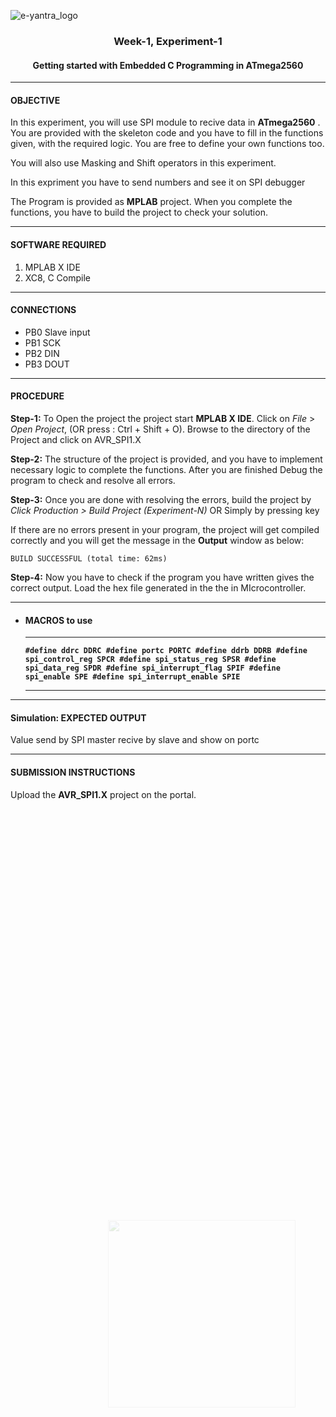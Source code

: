 ![e-yantra_logo](http://mooc.e-yantra.org/img/eYantra_logo.svg)

<style>
.back{
	position: fixed;
	width: 300px;
	height: 300px;
	top: 50%;
	left: 40%;
    margin-top: auto; 
    margin-left: auto; 
	opacity: 0.15;
	}
</style>
<img src="http://mooc.e-yantra.org/img/EyantraLogoMini.png" class="back" align = "center">

<center><h3>Week-1, Experiment-1</h3></center>
<center><h4>Getting started with Embedded C Programming in ATmega2560</h4></center>

---------------------------------

#### OBJECTIVE

In this experiment, you will use SPI module to recive data in  **ATmega2560** . You are provided with the skeleton code and you have to fill in the functions given, with the required logic. You are free to define your own functions too.

You will also use Masking and Shift operators in this experiment.

In this expriment you have to send numbers and see it on SPI debugger

The Program is provided as **MPLAB** project.  When you complete the functions, you have to build the project to check your solution.

-------------------------

#### SOFTWARE REQUIRED

1. MPLAB X IDE 
2. XC8, C Compile 

--------------------

#### CONNECTIONS 

* PB0 Slave  input
* PB1 SCK
* PB2 DIN
* PB3 DOUT

------------------------------------

#### PROCEDURE

**Step-1:**  To Open the project  the project start **MPLAB X IDE**. Click on *File* > *Open Project*,
 (OR press : Ctrl + Shift + O). Browse to the directory of the Project and click on AVR_SPI1.X



**Step-2:**  The structure of the project is provided, and you have to implement necessary logic to complete
the functions. After you are finished Debug the program to check and resolve all errors.



**Step-3:** Once you are done with resolving the errors, build the project by 
*Click Production > Build Project (Experiment-N)*  OR  Simply by pressing  <F11> key

If there are no errors present in your program, the project will get compiled correctly and you will get the  message in the **Output** window as below:

```pseudocode
BUILD SUCCESSFUL (total time: 62ms)
```

**Step-4:** Now you have to check if the program you have written gives the correct output.
Load the hex file generated in the the in MIcrocontroller.

-----

* #### MACROS to use

  ****
  
  **`#define ddrc DDRC #define portc PORTC #define ddrb DDRB #define spi_control_reg SPCR #define spi_status_reg SPSR #define spi_data_reg SPDR #define spi_interrupt_flag SPIF #define spi_enable SPE #define spi_interrupt_enable SPIE`**
  
  ****

-----------------------------

#### Simulation: EXPECTED OUTPUT

Value send by SPI master recive by slave and show on portc  

---------------

#### SUBMISSION INSTRUCTIONS

Upload the **AVR_SPI1.X** project on the portal.